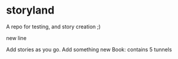# storyland
A repo for testing, and story creation ;)

new line

Add stories as you go. 
Add something new
Book: contains 5 tunnels

